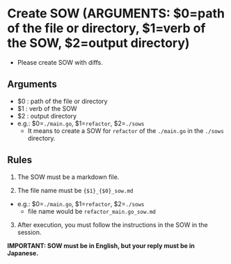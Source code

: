 # Create SOW (ARGUMENTS: $0=path of the file or directory, $1=verb of the SOW, $2=output directory)

- Please create SOW with diffs.

## Arguments

- $0 : path of the file or directory
- $1 : verb of the SOW
- $2 : output directory
- e.g.: $0=`./main.go`, $1=`refactor`, $2=`./sows`
  - It means to create a SOW for `refactor` of the `./main.go` in the `./sows` directory.

## Rules

1. The SOW must be a markdown file.

2. The file name must be `{$1}_{$0}_sow.md`

- e.g.: $0=`./main.go`, $1=`refactor`, $2=`./sows`
  - file name would be `refactor_main.go_sow.md`

3. After execution, you must follow the instructions in the SOW in the session.

**IMPORTANT: SOW must be in English, but your reply must be in Japanese.**
